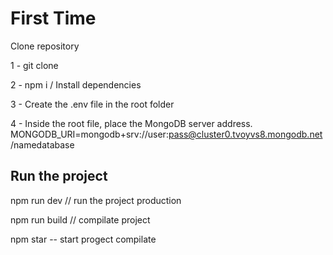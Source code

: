 # First Time


Clone repository

1 - git clone

2 - npm i / Install dependencies

3 - Create the .env file in the root folder

4 - Inside the root file, place the MongoDB server address. MONGODB_URI=mongodb+srv://user:pass@cluster0.tvoyvs8.mongodb.net/namedatabase


## Run the project

npm run dev // run the project production

npm run build // compilate project

npm star -- start progect compilate